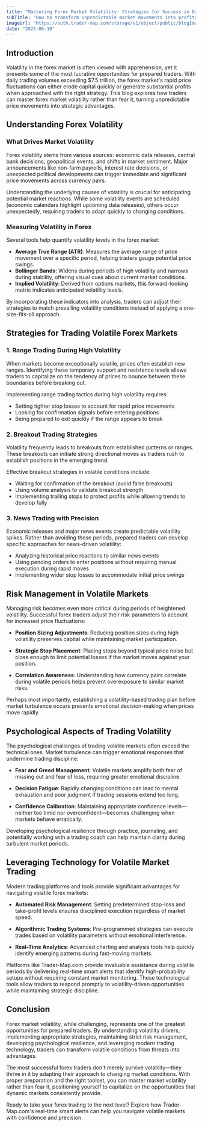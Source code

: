 ```yaml
---
title: "Mastering Forex Market Volatility: Strategies for Success in Dynamic Markets"
subTitle: "How to transform unpredictable market movements into profitable trading opportunities"
imageUrl: "https://auth.trader-map.com/storage/v1/object/public/blogImages/blog5.png"
date: "2025-06-10"
---
```


## Introduction

Volatility in the forex market is often viewed with apprehension, yet it presents some of the most lucrative opportunities for prepared traders. With daily trading volumes exceeding $7.5 trillion, the forex market's rapid price fluctuations can either erode capital quickly or generate substantial profits when approached with the right strategy. This blog explores how traders can master forex market volatility rather than fear it, turning unpredictable price movements into strategic advantages.

## Understanding Forex Volatility

### What Drives Market Volatility

Forex volatility stems from various sources: economic data releases, central bank decisions, geopolitical events, and shifts in market sentiment. Major announcements like non-farm payrolls, interest rate decisions, or unexpected political developments can trigger immediate and significant price movements across currency pairs.

Understanding the underlying causes of volatility is crucial for anticipating potential market reactions. While some volatility events are scheduled (economic calendars highlight upcoming data releases), others occur unexpectedly, requiring traders to adapt quickly to changing conditions.

### Measuring Volatility in Forex

Several tools help quantify volatility levels in the forex market:

- **Average True Range (ATR)**: Measures the average range of price movement over a specific period, helping traders gauge potential price swings.
- **Bollinger Bands**: Widens during periods of high volatility and narrows during stability, offering visual cues about current market conditions.
- **Implied Volatility**: Derived from options markets, this forward-looking metric indicates anticipated volatility levels.

By incorporating these indicators into analysis, traders can adjust their strategies to match prevailing volatility conditions instead of applying a one-size-fits-all approach.

## Strategies for Trading Volatile Forex Markets

### 1. Range Trading During High Volatility

When markets become exceptionally volatile, prices often establish new ranges. Identifying these temporary support and resistance levels allows traders to capitalize on the tendency of prices to bounce between these boundaries before breaking out.

Implementing range trading tactics during high volatility requires:

- Setting tighter stop losses to account for rapid price movements
- Looking for confirmation signals before entering positions
- Being prepared to exit quickly if the range appears to break

### 2. Breakout Trading Strategies

Volatility frequently leads to breakouts from established patterns or ranges. These breakouts can initiate strong directional moves as traders rush to establish positions in the emerging trend.

Effective breakout strategies in volatile conditions include:

- Waiting for confirmation of the breakout (avoid false breakouts)
- Using volume analysis to validate breakout strength
- Implementing trailing stops to protect profits while allowing trends to develop fully

### 3. News Trading with Precision

Economic releases and major news events create predictable volatility spikes. Rather than avoiding these periods, prepared traders can develop specific approaches for news-driven volatility:

- Analyzing historical price reactions to similar news events
- Using pending orders to enter positions without requiring manual execution during rapid moves
- Implementing wider stop losses to accommodate initial price swings

## Risk Management in Volatile Markets

Managing risk becomes even more critical during periods of heightened volatility. Successful forex traders adjust their risk parameters to account for increased price fluctuations:

- **Position Sizing Adjustments**: Reducing position sizes during high volatility preserves capital while maintaining market participation.

- **Strategic Stop Placement**: Placing stops beyond typical price noise but close enough to limit potential losses if the market moves against your position.

- **Correlation Awareness**: Understanding how currency pairs correlate during volatile periods helps prevent overexposure to similar market risks.

Perhaps most importantly, establishing a volatility-based trading plan before market turbulence occurs prevents emotional decision-making when prices move rapidly.

## Psychological Aspects of Trading Volatility

The psychological challenges of trading volatile markets often exceed the technical ones. Market turbulence can trigger emotional responses that undermine trading discipline:

- **Fear and Greed Management**: Volatile markets amplify both fear of missing out and fear of loss, requiring greater emotional discipline.

- **Decision Fatigue**: Rapidly changing conditions can lead to mental exhaustion and poor judgment if trading sessions extend too long.

- **Confidence Calibration**: Maintaining appropriate confidence levels—neither too timid nor overconfident—becomes challenging when markets behave erratically.

Developing psychological resilience through practice, journaling, and potentially working with a trading coach can help maintain clarity during turbulent market periods.

## Leveraging Technology for Volatile Market Trading

Modern trading platforms and tools provide significant advantages for navigating volatile forex markets:

- **Automated Risk Management**: Setting predetermined stop-loss and take-profit levels ensures disciplined execution regardless of market speed.

- **Algorithmic Trading Systems**: Pre-programmed strategies can execute trades based on volatility parameters without emotional interference.

- **Real-Time Analytics**: Advanced charting and analysis tools help quickly identify emerging patterns during fast-moving markets.

Platforms like Trader-Map.com provide invaluable assistance during volatile periods by delivering real-time smart alerts that identify high-probability setups without requiring constant market monitoring. These technological tools allow traders to respond promptly to volatility-driven opportunities while maintaining strategic discipline.

## Conclusion

Forex market volatility, while challenging, represents one of the greatest opportunities for prepared traders. By understanding volatility drivers, implementing appropriate strategies, maintaining strict risk management, developing psychological resilience, and leveraging modern trading technology, traders can transform volatile conditions from threats into advantages.

The most successful forex traders don't merely survive volatility—they thrive in it by adapting their approach to changing market conditions. With proper preparation and the right toolset, you can master market volatility rather than fear it, positioning yourself to capitalize on the opportunities that dynamic markets consistently provide.

Ready to take your forex trading to the next level? Explore how Trader-Map.com's real-time smart alerts can help you navigate volatile markets with confidence and precision.
